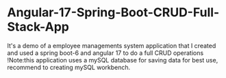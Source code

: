 # Angular-17-Spring-Boot-CRUD-Full-Stack-App
It's a demo of a employee managements system application that I created and used a spring boot-6 and angular 17 to do a full CRUD operations !Note:this application uses a mySQL database for saving data for best use, recommend to creating mySQL workbench.
